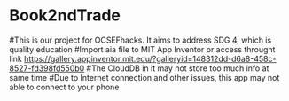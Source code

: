 # Book2ndTrade
#This is our project for OCSEFhacks. It aims to address SDG 4, which is quality education
#Import aia file to MIT App Inventor or access throught link https://gallery.appinventor.mit.edu/?galleryid=148312dd-d6a8-458c-8527-fd398fd550b0
#The CloudDB in it may not store too much info at same time
#Due to Internet connection and other issues, this app may not able to connect to your phone
